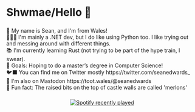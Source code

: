 <h1 align="left">Shwmae/Hello 👋</h1>

###

<p align="left">
  🏴󠁧󠁢󠁷󠁬󠁳󠁿 My name is Sean, and I'm from Wales!
  <br>👨🏻‍💻 I'm mainly a .NET dev, but I do like using Python too. I like trying out and messing around with different things.
  <br>📚 I'm currently learning Rust (not trying to be part of the hype train, I swear).
  <br>🎯 Goals: Hoping to do a master’s degree in Computer Science!
  <br>🐦‍⬛ You can find me on Twitter mostly https://twitter.com/seanedwards_
  <br>🐘 I'm also on Mastodon https://toot.wales/@seanedwards
  <br>🎲 Fun fact: The raised bits on the top of castle walls are called 'merlons'
</p>

###

<div align="center">
  <a href="https://open.spotify.com/user/mrnutmeg118">
    <img src="https://spotify-recently-played-readme.vercel.app/api?user=mrnutmeg118&count=4&unique=true"&width=600 alt="Spotify recently played"  />
  </a>
</div>

###
